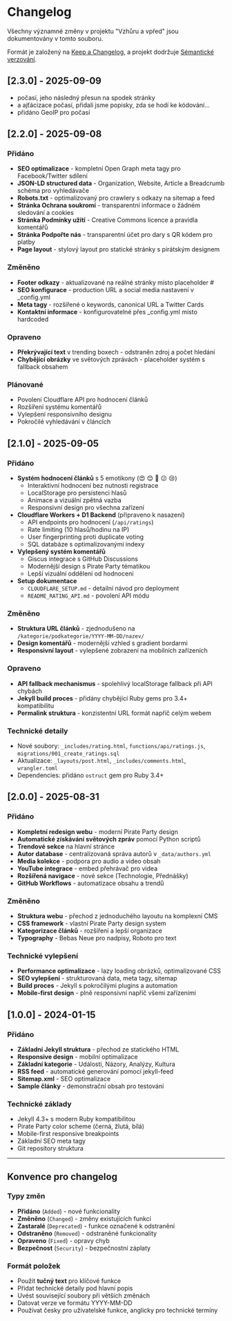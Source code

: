 # Changelog

Všechny významné změny v projektu "Vzhůru a vpřed" jsou dokumentovány v tomto souboru.

Formát je založený na [Keep a Changelog](https://keepachangelog.com/cs/1.1.0/),
a projekt dodržuje [Sémantické verzování](https://semver.org/lang/cs/).

## [2.3.0] - 2025-09-09
- počasí, jeho následný přesun na spodek stránky
- a ajťácizace počasí, přidali jsme popisky, zda se hodí ke kódování...
- přidáno GeoIP pro počasí 

## [2.2.0] - 2025-09-08

### Přidáno
- **SEO optimalizace** - kompletní Open Graph meta tagy pro Facebook/Twitter sdílení
- **JSON-LD structured data** - Organization, Website, Article a Breadcrumb schéma pro vyhledávače
- **Robots.txt** - optimalizovaný pro crawlery s odkazy na sitemap a feed
- **Stránka Ochrana soukromí** - transparentní informace o žádném sledování a cookies
- **Stránka Podmínky užití** - Creative Commons licence a pravidla komentářů
- **Stránka Podpořte nás** - transparentní účet pro dary s QR kódem pro platby
- **Page layout** - stylový layout pro statické stránky s pirátským designem

### Změněno
- **Footer odkazy** - aktualizované na reálné stránky místo placeholder #
- **SEO konfigurace** - production URL a social media nastavení v _config.yml
- **Meta tagy** - rozšířené o keywords, canonical URL a Twitter Cards
- **Kontaktní informace** - konfigurovatelné přes _config.yml místo hardcoded

### Opraveno
- **Překrývající text** v trending boxech - odstraněn zdroj a počet hledání
- **Chybějící obrázky** ve světových zprávách - placeholder systém s fallback obsahem

### Plánované
- Povolení Cloudflare API pro hodnocení článků
- Rozšíření systému komentářů
- Vylepšení responsivního designu
- Pokročilé vyhledávání v článcích

## [2.1.0] - 2025-09-05

### Přidáno
- **Systém hodnocení článků** s 5 emotikony (😍 😊 🤔 😕 😢)
  - Interaktivní hodnocení bez nutnosti registrace
  - LocalStorage pro persistenci hlasů
  - Animace a vizuální zpětná vazba
  - Responsivní design pro všechna zařízení
- **Cloudflare Workers + D1 Backend** (připraveno k nasazení)
  - API endpoints pro hodnocení (`/api/ratings`)
  - Rate limiting (10 hlasů/hodinu na IP)
  - User fingerprinting proti duplicate voting
  - SQL databáze s optimalizovanými indexy
- **Vylepšený systém komentářů**
  - Giscus integrace s GitHub Discussions
  - Modernější design s Pirate Party tématikou
  - Lepší vizuální oddělení od hodnocení
- **Setup dokumentace**
  - `CLOUDFLARE_SETUP.md` - detailní návod pro deployment
  - `README_RATING_API.md` - povolení API módu

### Změněno
- **Struktura URL článků** - zjednodušeno na `/kategorie/podkategorie/YYYY-MM-DD/nazev/`
- **Design komentářů** - modernější vzhled s gradient bordarmi
- **Responsivní layout** - vylepšené zobrazení na mobilních zařízeních

### Opraveno
- **API fallback mechanismus** - spolehlivý localStorage fallback při API chybách
- **Jekyll build proces** - přidány chybějící Ruby gems pro 3.4+ kompatibilitu
- **Permalink struktura** - konzistentní URL formát napříč celým webem

### Technické detaily
- Nové soubory: `_includes/rating.html`, `functions/api/ratings.js`, `migrations/001_create_ratings.sql`
- Aktualizace: `_layouts/post.html`, `_includes/comments.html`, `wrangler.toml`
- Dependencies: přidáno `ostruct` gem pro Ruby 3.4+

## [2.0.0] - 2025-08-31

### Přidáno
- **Kompletní redesign webu** - moderní Pirate Party design
- **Automatické získávání světových zpráv** pomocí Python scriptů
- **Trendové sekce** na hlavní stránce
- **Autor database** - centralizovaná správa autorů v `_data/authors.yml`
- **Media kolekce** - podpora pro audio a video obsah
- **YouTube integrace** - embed přehrávač pro videa
- **Rozšířená navigace** - nové sekce (Technologie, Přednášky)
- **GitHub Workflows** - automatizace obsahu a trendů

### Změněno
- **Struktura webu** - přechod z jednoduchého layoutu na komplexní CMS
- **CSS framework** - vlastní Pirate Party design system
- **Kategorizace článků** - rozšíření a lepší organizace
- **Typography** - Bebas Neue pro nadpisy, Roboto pro text

### Technické vylepšení
- **Performance optimalizace** - lazy loading obrázků, optimalizované CSS
- **SEO vylepšení** - strukturovaná data, meta tagy, sitemap
- **Build proces** - Jekyll s pokročilými plugins a automation
- **Mobile-first design** - plně responsivní napříč všemi zařízeními

## [1.0.0] - 2024-01-15

### Přidáno
- **Základní Jekyll struktura** - přechod ze statického HTML
- **Responsive design** - mobilní optimalizace
- **Základní kategorie** - Události, Názory, Analýzy, Kultura  
- **RSS feed** - automatické generování pomocí jekyll-feed
- **Sitemap.xml** - SEO optimalizace
- **Sample články** - demonstrační obsah pro testování

### Technické základy
- Jekyll 4.3+ s modern Ruby kompatibilitou
- Pirate Party color scheme (černá, žlutá, bílá)
- Mobile-first responsive breakpoints
- Základní SEO meta tagy
- Git repository struktura

---

## Konvence pro changelog

### Typy změn
- **Přidáno** (`Added`) - nové funkcionality
- **Změněno** (`Changed`) - změny existujících funkcí
- **Zastaralé** (`Deprecated`) - funkce označené k odstranění
- **Odstraněno** (`Removed`) - odstraněné funkcionality  
- **Opraveno** (`Fixed`) - opravy chyb
- **Bezpečnost** (`Security`) - bezpečnostní záplaty

### Formát položek
- Použít **tučný text** pro klíčové funkce
- Přidat technické detaily pod hlavní popis
- Uvést související soubory při větších změnách
- Datovat verze ve formátu YYYY-MM-DD
- Používat česky pro uživatelské funkce, anglicky pro technické termíny
